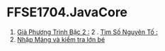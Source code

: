 # FFSE1704.JavaCore
1. [Giả Phương Trình Bậc 2 :](https://github.com/FASTTRACKSE/FFSE1704.JavaCore/blob/master/FFSE1702044_BuiVu/src/GiaiPtBac2/GiaiPtBac2.java)
2 . [Tìm Số Nguyên Tố :](https://github.com/FASTTRACKSE/FFSE1704.JavaCore/tree/master/FFSE1702044_BuiVu/src/TimSoNguyenTo)
3. [Nhập Mảng và kiểm tra lớn bé](https://github.com/FASTTRACKSE/FFSE1704.JavaCore/blob/master/FFSE1702044_BuiVu/src/CtNhapDuLieuChoMang/CtNhapDuLieuChoMang.java)
